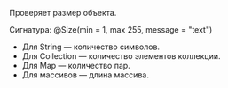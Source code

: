 Проверяет размер объекта.

Сигнатура:
@Size(min = 1, max 255, message = "text")

- Для String — количество символов.
- Для Collection — количество элементов коллекции.
- Для Map — количество пар.
- Для массивов — длина массива.